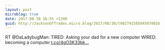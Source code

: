 ```yaml
---
layout: post
microblog: true
date: 2017-08-30 16:55 +1300
guid: http://JacksonOfTrades.micro.blog/2017/08/30/t902741585045078016.html
---
```

RT @DaLadybugMan: TIRED: Asking your dad for a new computer
WIRED: becoming a computer [t.co/4gO3K33bk...](https://t.co/4gO3K33bkM)
